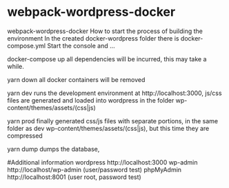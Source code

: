# webpack-wordpress-docker
webpack-wordpress-docker
How to start the process of building the environment
In the created docker-wordpress folder there is docker-compose.yml Start the console and ...

docker-compose up 
all dependencies will be incurred, this may take a while.

yarn down
all docker containers will be removed

yarn dev
runs the development environment at http://localhost:3000, js/css files are generated and loaded into wordpress in the folder wp-content/themes/assets/(css|js)

yarn prod
finally generated css/js files with separate portions, in the same folder as dev wp-content/themes/assets/(css|js), but this time they are compressed

yarn dump
dumps the database,

#Additional information
wordpress http://localhost:3000
wp-admin http://localhost/wp-admin (user/password test)
phpMyAdmin http://localhost:8001 (user root, password test)
